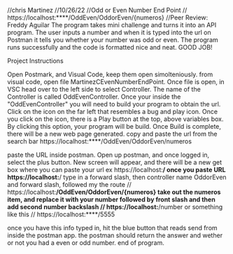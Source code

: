 //chris Martinez
//10/26/22
//Odd or Even Number End Point 
// https://localhost:****/OddEven/OddorEven/{numeros}
//Peer Review: Freddy Aguilar The program takes mini challenge  and turns it into an API program. The user inputs a number and when it is typed into the url on Postman it tells you whether your number was odd or even. The program runs successfully and the code is formatted nice and neat. GOOD JOB!


Project Instructions

Open Postmark, and Visual Code, keep them open simolteniously.
from visual code, open file MartinezCEvenNumberEndPoint.
Once file is open, in VSC head over to the left side to select Controller.
The name of the Controller is called OddEvenController.
Once your inside the "OddEvenController" you will need to build your program to obtain the url.
Click on the icon on the far left that resembles a bug and play icon.
Once you click on the icon, there is a Play button at the top, above variables box.
By clicking this option, your program will be build.
Once Build is complete, there will be a new web page generated.
copy and paste the url from the search bar https://localhost:****/OddEven/OddorEven/numeros

paste the URL inside postman.
Open up postman, and once logged in, select the plus button.
New screen will appear, and there will be a new get box where you can paste your url ex https://localhost:****/
once you paste URL https://localhost:****/ type in a forward slash, then controller name OddorEven and forward slash, followed my the route
// https://localhost:****/OddEven/OddorEven/{numeros}
take out the numeros item, and replace it with your number followed by front slash and then add second number backslash
// https://localhost:****/number or something like this // https://localhost:****/5555


once you have this info typed in, hit the blue button that reads send from inside the postman app.
the postman should return the answer and wether or not you had a even or odd number.
end of program.
